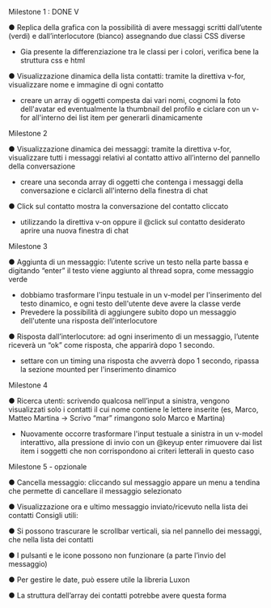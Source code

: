 Milestone 1 : DONE V

● Replica della grafica con la possibilità di avere messaggi scritti dall’utente (verdi) e
dall’interlocutore (bianco) assegnando due classi CSS diverse

- Gia presente la differenziazione tra le classi per i colori, verifica bene la struttura css e html 

● Visualizzazione dinamica della lista contatti: tramite la direttiva v-for, visualizzare
nome e immagine di ogni contatto

- creare un array di oggetti compesta dai vari nomi, cognomi la foto dell'avatar ed eventualmente la thumbnail del profilo e ciclare con un v-for all'interno dei list item per generarli dinamicamente

Milestone 2

● Visualizzazione dinamica dei messaggi: tramite la direttiva v-for, visualizzare tutti i
messaggi relativi al contatto attivo all’interno del pannello della conversazione

- creare una seconda array di oggetti che contenga i messaggi della conversazione e ciclarcli all'interno della finestra di chat

● Click sul contatto mostra la conversazione del contatto cliccato
- utilizzando la direttiva v-on oppure il @click sul contatto desiderato aprire una nuova finestra di chat

Milestone 3

● Aggiunta di un messaggio: l’utente scrive un testo nella parte bassa e digitando
“enter” il testo viene aggiunto al thread sopra, come messaggio verde

- dobbiamo trasformare l'inpu testuale in un v-model per l'inserimento del testo dinamico, e ogni testo dell'utente deve avere la classe verde
- Prevedere la possibilità di aggiungere subito dopo un messaggio dell'utente una risposta dell'interlocutore

● Risposta dall’interlocutore: ad ogni inserimento di un messaggio, l’utente riceverà
un “ok” come risposta, che apparirà dopo 1 secondo.
- settare con un timing una risposta che avverrà dopo 1 secondo, ripassa la sezione mounted per l'inserimento dinamico 

Milestone 4

● Ricerca utenti: scrivendo qualcosa nell’input a sinistra, vengono visualizzati solo i
contatti il cui nome contiene le lettere inserite (es, Marco, Matteo Martina -> Scrivo
“mar” rimangono solo Marco e Martina)
- Nuovamente occorre trasformare l'input testuale a sinistra in un v-model interattivo, alla pressione di invio con un @keyup enter rimuovere dai list item i soggetti che non corrispondono ai criteri letterali in questo caso 






<!-- Bonus section -->
Milestone 5 - opzionale

● Cancella messaggio: cliccando sul messaggio appare un menu a tendina che
permette di cancellare il messaggio selezionato

● Visualizzazione ora e ultimo messaggio inviato/ricevuto nella lista dei contatti
Consigli utili:

● Si possono trascurare le scrollbar verticali, sia nel pannello dei messaggi, che nella
lista dei contatti

● I pulsanti e le icone possono non funzionare (a parte l’invio del messaggio)

● Per gestire le date, può essere utile la libreria Luxon

● La struttura dell’array dei contatti potrebbe avere questa forma